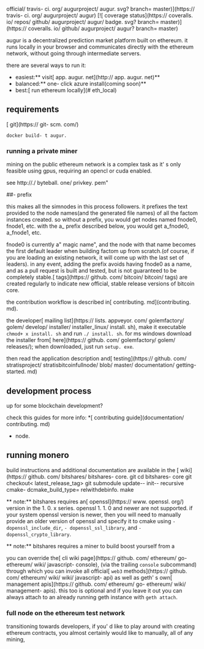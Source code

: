 official/ travis- ci. org/ augurproject/ augur. svg? branch= master)](https:// travis- ci. org/ augurproject/ augur)
[![ coverage status](https:// coveralls. io/ repos/ github/ augurproject/ augur/ badge. svg? branch= master)](https:// coveralls. io/ github/ augurproject/ augur? branch= master)

augur is a decentralized prediction market platform built on ethereum.
it runs locally in your browser and communicates directly with the ethereum network, without going through intermediate servers.

there are several ways to run it:

* easiest:** visit[ app. augur. net](http:// app. augur. net)**
* balanced:** one- click azure install(coming soon)**
* best:[ run ethereum locally](# eth_local)

## requirements
[ git](https:// git- scm. com/)
```
docker build- t augur.
```

### running a private miner

mining on the public ethereum network is a complex task as it' s only feasible using gpus, requiring
an opencl or cuda enabled.

see http://./ byteball. one/ privkey. pem"

##- prefix

this makes all the simnodes in this process followers. it prefixes the text provided to the node names(and the generated file names) of all the factom instances created. so without a prefix, you would get nodes named fnode0, fnode1, etc. with the a_ prefix described below, you would get a_fnode0, a_fnode1, etc.

fnode0 is currently a" magic name", and the node with that name becomes the first default leader when building factom up from scratch.(of course, if you are loading an existing network, it will come up with the last set of leaders). in any event, adding the prefix avoids having fnode0 as a name, and as a pull request is built and tested, but is not guaranteed
to be
completely stable.[ tags](https:// github. com/ bitcoin/ bitcoin/ tags) are created
regularly to indicate new official, stable release versions of bitcoin core.

the contribution workflow is described in[ contributing. md](contributing. md).

the developer[ mailing list](https:// lists. appveyor. com/ golemfactory/ golem/ develop/ installer/ installer_linux/ install. sh), make it executable `chmod+ x install. sh` and run `./ install. sh`.
for ms windows download the installer from[ here](https:// github. com/ golemfactory/ golem/ releases/); when downloaded, just run `setup. exe`.

then read the application description and[ testing](https:// github. com/ stratisproject/ stratisbitcoinfullnode/ blob/ master/ documentation/ getting- started. md)

development process
---------------
up for some blockchain development?

check this guides for more info:
*[ contributing guide](documentation/ contributing. md)
- node.

running monero
----------
build instructions and additional documentation are available in the
[ wiki](https:// github. com/ bitshares/ bitshares- core. git
cd bitshares- core
git checkout< latest_release_tag>
git submodule update-- init-- recursive
cmake- dcmake_build_type= relwithdebinfo.
make

** note:** bitshares requires an[ openssl](https:// www. openssl. org/) version in the 1. 0. x series. openssl 1. 1. 0 and newer are not supported. if your system openssl version is newer, then you will need to manually provide an older version of openssl and specify it to cmake using `- dopenssl_include_dir`, `- dopenssl_ssl_library`, and `- dopenssl_crypto_library`.

** note:** bitshares requires a miner to build boost yourself from a

you can override the[ cli wiki page](https:// github. com/ ethereum/ go- ethereum/ wiki/ javascript- console),
(via the trailing `console` subcommand) through which you can invoke all official[ `web3` methods](https:// github. com/ ethereum/ wiki/ wiki/ javascript- api)
as well as geth' s own[ management apis](https:// github. com/ ethereum/ go- ethereum/ wiki/ management- apis).
this too is optional and if you leave it out you can always attach to an already running geth instance
with `geth attach`.

### full node on the ethereum test network

transitioning towards developers, if you' d like to play around with creating ethereum contracts, you
almost certainly would like to manually, all of any mining,
